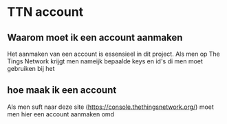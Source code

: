 # TTN account
## Waarom moet ik een account aanmaken
Het aanmaken van een account is essensieel in dit project. Als men op The Tings Network krijgt men nameijk bepaalde keys en id's di men moet gebruiken bij het 
## hoe maak ik een account
Als men suft naar deze site (https://console.thethingsnetwork.org/) moet men hier een account aanmaken omd
